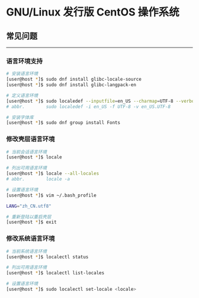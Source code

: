 # GNU/Linux 发行版 CentOS 操作系统

## 常见问题
---

### 语言环境支持

```bash
# 安装语言环境
[user@host *]$ sudo dnf install glibc-locale-source
[user@host *]$ sudo dnf install glibc-langpack-en

# 定义语言环境
[user@host *]$ sudo localedef --inputfile=en_US --charmap=UTF-8 --verbose en_US.UTF-8
# abbr.        sudo localedef -i en_US -f UTF-8 -v en_US.UTF-8

# 安装字体库
[user@host *]$ sudo dnf group install Fonts
```

### 修改壳层语言环境

```bash
# 当前会话语言环境
[user@host *]$ locale

# 列出可用语言环境
[user@host *]$ locale --all-locales
# abbr.        locale -a

# 设置语言环境
[user@host *]$ vim ~/.bash_profile                 
```

```bash
LANG="zh_CN.utf8"
```

```bash
# 重新登陆以重启壳层
[user@host *]$ exit
```

### 修改系统语言环境

```bash
# 当前系统语言环境
[user@host *]$ localectl status

# 列出可用语言环境
[user@host *]$ localectl list-locales

# 设置语言环境
[user@host *]$ sudo localectl set-locale <locale>
```
